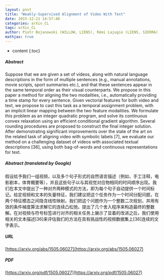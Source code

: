 ```yaml
---
layout: post
title: "Weakly-Supervised Alignment of Video With Text"
date: 2015-12-21 14:57:40
categories: arXiv_CL
tags: arXiv_CL
author: Piotr Bojanowski (WILLOW, LIENS), Rémi Lajugie (LIENS, SIERRA), Edouard Grave (APAM), Francis Bach (LIENS, SIERRA), Ivan Laptev (WILLOW, LIENS), Jean Ponce (WILLOW, LIENS), Cordelia Schmid (LEAR)
mathjax: true
---
```


* content
{:toc}

##### Abstract
Suppose that we are given a set of videos, along with natural language descriptions in the form of multiple sentences (e.g., manual annotations, movie scripts, sport summaries etc.), and that these sentences appear in the same temporal order as their visual counterparts. We propose in this paper a method for aligning the two modalities, i.e., automatically providing a time stamp for every sentence. Given vectorial features for both video and text, we propose to cast this task as a temporal assignment problem, with an implicit linear mapping between the two feature modalities. We formulate this problem as an integer quadratic program, and solve its continuous convex relaxation using an efficient conditional gradient algorithm. Several rounding procedures are proposed to construct the final integer solution. After demonstrating significant improvements over the state of the art on the related task of aligning video with symbolic labels [7], we evaluate our method on a challenging dataset of videos with associated textual descriptions [36], using both bag-of-words and continuous representations for text.

##### Abstract (translated by Google)
假设给予我们一组视频，以及多个句子形式的自然语言描述（例如，手工注释，电影剧本，体育概要等），并且这些句子以与其视觉对应物相同的时间顺序出现。我们在本文中提出了一种对齐两种模式的方法，即为每个句子自动提供一个时间标记。给定视频和文本的矢量特征，我们建议把这个任务作为一个时间分配问题，在两个特征模态之间隐含线性映射。我们把这个问题作为一个整数二次规划，并用有效的条件梯度算法求解它的连续凸松弛。提出了几个舍入程序来构造最终的整数解。在对视频与符号标签进行对齐的相关任务上展示了显着的改进之后，我们使用相关的文本描述[36]来评估我们的方法在具有挑战性的视频数据集上[36]连续的文字表示。

##### URL
[https://arxiv.org/abs/1505.06027](https://arxiv.org/abs/1505.06027)

##### PDF
[https://arxiv.org/pdf/1505.06027](https://arxiv.org/pdf/1505.06027)

